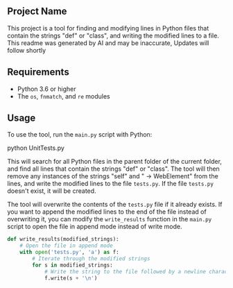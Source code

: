 Project Name
------------

This project is a tool for finding and modifying lines in Python files that contain the strings "def" or "class", and writing the modified lines to a file.
This readme was generated by AI and may be inaccurate, Updates will follow shortly

Requirements
------------

- Python 3.6 or higher
- The `os`, `fnmatch`, and `re` modules

Usage
-----

To use the tool, run the `main.py` script with Python:

python UnitTests.py

This will search for all Python files in the parent folder of the current folder, and find all lines that contain the strings "def" or "class". The tool will then remove any instances of the strings "self" and " -> WebElement" from the lines, and write the modified lines to the file `tests.py`. If the file `tests.py` doesn't exist, it will be created.

The tool will overwrite the contents of the `tests.py` file if it already exists. If you want to append the modified lines to the end of the file instead of overwriting it, you can modify the `write_results` function in the `main.py` script to open the file in append mode instead of write mode.

```python
def write_results(modified_strings):
    # Open the file in append mode
    with open('tests.py', 'a') as f:
        # Iterate through the modified strings
        for s in modified_strings:
            # Write the string to the file followed by a newline character
            f.write(s + '\n')
